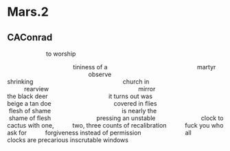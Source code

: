 # Mars.2
## CAConrad
                       to worship

                                       tininess of a
                                                    martyr
                                                    observe
                                                    shrinking
                                                    church in
                                                    rearview
                                                    mirror
                                      the black deer
                                   it turns out was
                                    beige a tan doe
                                    covered in flies
                                     flesh of shame
                                         is nearly the
                                     shame of flesh
                          pressing an unstable
                          clock to cactus with one,
          two, three counts of recalibration
          fuck you who ask for
          forgiveness instead of
permission                          all
          clocks are precarious inscrutable windows